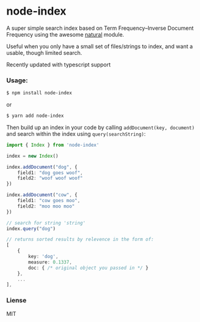 # node-index

A super simple search index based on Term Frequency–Inverse Document Frequency using the
awesome [natural](https://github.com/NaturalNode/natural) module.

Useful when you only have a small set of files/strings to index, and want a usable, though
limited search.

Recently updated with typescript support

### Usage:

```sh
$ npm install node-index
```

or

```sh
$ yarn add node-index
```

Then build up an index in your code by calling `addDocument(key, document)` and search
within the index using `query(searchString)`:

```typescript
import { Index } from 'node-index'

index = new Index()

index.addDocument("dog", {
    field1: "dog goes woof",
    field2: "woof woof woof"
})

index.addDocument("cow", {
    field1: "cow goes moo",
    field2: "moo moo moo"
})

// search for string 'string'
index.query("dog")

// returns sorted results by relevence in the form of:
[
    {
        key: 'dog',
        measure: 0.1337,
        doc: { /* original object you passed in */ }
    },
    ...
],
```

### Liense

MIT
